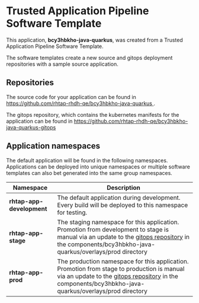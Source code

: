 # Trusted Application Pipeline Software Template

This application, **bcy3hbkho-java-quarkus**, was created from a Trusted Application Pipeline Software Template.

The software templates create a new source and gitops deployment repositories with a sample source application. 

## Repositories

The source code for your application can be found in [https://github.com/rhtap-rhdh-qe/bcy3hbkho-java-quarkus ](https://github.com/rhtap-rhdh-qe/bcy3hbkho-java-quarkus ).
 
The gitops repository, which contains the kubernetes manifests for the application can be found in 
[https://github.com/rhtap-rhdh-qe/bcy3hbkho-java-quarkus-gitops ](https://github.com/rhtap-rhdh-qe/bcy3hbkho-java-quarkus-gitops ) 

## Application namespaces 

The default application will be found in the following namespaces. Applications can be deployed into unique namespaces or multiple software templates can also bet generated into the same group namespaces.  

|  Namespace   |  Description   |  
| -------- | -------- |   
| **rhtap-app-development** | The default application during development. Every build will be deployed to this namespace for testing. | 
| **rhtap-app-stage** | The staging namespace for this application. Promotion from development to stage is manual via an update to the [gitops repository](https://github.com/rhtap-rhdh-qe/bcy3hbkho-java-quarkus-gitops ) in the components/bcy3hbkho-java-quarkus/overlays/prod directory |  
| **rhtap-app-prod** | The production namespace for this application. Promotion from stage to production is manual via an update to the [gitops repository](https://github.com/rhtap-rhdh-qe/bcy3hbkho-java-quarkus-gitops ) in the components/bcy3hbkho-java-quarkus/overlays/prod directory | 